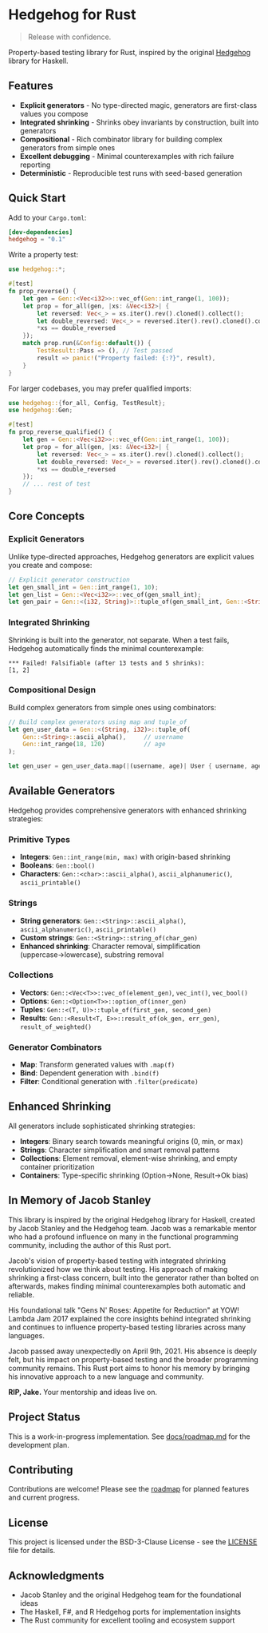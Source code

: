 # Hedgehog for Rust

> Release with confidence.

Property-based testing library for Rust, inspired by the original [Hedgehog](https://hedgehog.qa/) library for Haskell.

## Features

- **Explicit generators** - No type-directed magic, generators are first-class values you compose
- **Integrated shrinking** - Shrinks obey invariants by construction, built into generators
- **Compositional** - Rich combinator library for building complex generators from simple ones
- **Excellent debugging** - Minimal counterexamples with rich failure reporting
- **Deterministic** - Reproducible test runs with seed-based generation

## Quick Start

Add to your `Cargo.toml`:

```toml
[dev-dependencies]
hedgehog = "0.1"
```

Write a property test:

```rust
use hedgehog::*;

#[test]
fn prop_reverse() {
    let gen = Gen::<Vec<i32>>::vec_of(Gen::int_range(1, 100));
    let prop = for_all(gen, |xs: &Vec<i32>| {
        let reversed: Vec<_> = xs.iter().rev().cloned().collect();
        let double_reversed: Vec<_> = reversed.iter().rev().cloned().collect();
        *xs == double_reversed
    });
    match prop.run(&Config::default()) {
        TestResult::Pass => (), // Test passed
        result => panic!("Property failed: {:?}", result),
    }
}
```

For larger codebases, you may prefer qualified imports:

```rust
use hedgehog::{for_all, Config, TestResult};
use hedgehog::Gen;

#[test] 
fn prop_reverse_qualified() {
    let gen = Gen::<Vec<i32>>::vec_of(Gen::int_range(1, 100));
    let prop = for_all(gen, |xs: &Vec<i32>| {
        let reversed: Vec<_> = xs.iter().rev().cloned().collect();
        let double_reversed: Vec<_> = reversed.iter().rev().cloned().collect();
        *xs == double_reversed
    });
    // ... rest of test
}
```

## Core Concepts

### Explicit Generators

Unlike type-directed approaches, Hedgehog generators are explicit values you create and compose:

```rust
// Explicit generator construction
let gen_small_int = Gen::int_range(1, 10);
let gen_list = Gen::<Vec<i32>>::vec_of(gen_small_int);
let gen_pair = Gen::<(i32, String)>::tuple_of(gen_small_int, Gen::<String>::ascii_alpha());
```

### Integrated Shrinking

Shrinking is built into the generator, not separate. When a test fails, Hedgehog automatically finds the minimal counterexample:

```
*** Failed! Falsifiable (after 13 tests and 5 shrinks):
[1, 2]
```

### Compositional Design

Build complex generators from simple ones using combinators:

```rust
// Build complex generators using map and tuple_of
let gen_user_data = Gen::<(String, i32)>::tuple_of(
    Gen::<String>::ascii_alpha(),     // username
    Gen::int_range(18, 120)           // age
);

let gen_user = gen_user_data.map(|(username, age)| User { username, age });
```

## Available Generators

Hedgehog provides comprehensive generators with enhanced shrinking strategies:

### Primitive Types
- **Integers**: `Gen::int_range(min, max)` with origin-based shrinking
- **Booleans**: `Gen::bool()` 
- **Characters**: `Gen::<char>::ascii_alpha()`, `ascii_alphanumeric()`, `ascii_printable()`

### Strings
- **String generators**: `Gen::<String>::ascii_alpha()`, `ascii_alphanumeric()`, `ascii_printable()`
- **Custom strings**: `Gen::<String>::string_of(char_gen)`
- **Enhanced shrinking**: Character removal, simplification (uppercase→lowercase), substring removal

### Collections
- **Vectors**: `Gen::<Vec<T>>::vec_of(element_gen)`, `vec_int()`, `vec_bool()`
- **Options**: `Gen::<Option<T>>::option_of(inner_gen)`
- **Tuples**: `Gen::<(T, U)>::tuple_of(first_gen, second_gen)`
- **Results**: `Gen::<Result<T, E>>::result_of(ok_gen, err_gen)`, `result_of_weighted()`

### Generator Combinators
- **Map**: Transform generated values with `.map(f)`
- **Bind**: Dependent generation with `.bind(f)` 
- **Filter**: Conditional generation with `.filter(predicate)`

## Enhanced Shrinking

All generators include sophisticated shrinking strategies:
- **Integers**: Binary search towards meaningful origins (0, min, or max)
- **Strings**: Character simplification and smart removal patterns
- **Collections**: Element removal, element-wise shrinking, and empty container prioritization
- **Containers**: Type-specific shrinking (Option→None, Result→Ok bias)

## In Memory of Jacob Stanley

This library is inspired by the original Hedgehog library for Haskell, created by Jacob Stanley and the Hedgehog team. Jacob was a remarkable mentor who had a profound influence on many in the functional programming community, including the author of this Rust port.

Jacob's vision of property-based testing with integrated shrinking revolutionized how we think about testing. His approach of making shrinking a first-class concern, built into the generator rather than bolted on afterwards, makes finding minimal counterexamples both automatic and reliable.

His foundational talk "Gens N' Roses: Appetite for Reduction" at YOW! Lambda Jam 2017 explained the core insights behind integrated shrinking and continues to influence property-based testing libraries across many languages.

Jacob passed away unexpectedly on April 9th, 2021. His absence is deeply felt, but his impact on property-based testing and the broader programming community remains. This Rust port aims to honor his memory by bringing his innovative approach to a new language and community.

**RIP, Jake.** Your mentorship and ideas live on.

## Project Status

This is a work-in-progress implementation. See [docs/roadmap.md](docs/roadmap.md) for the development plan.

## Contributing

Contributions are welcome! Please see the [roadmap](docs/roadmap.md) for planned features and current progress.

## License

This project is licensed under the BSD-3-Clause License - see the [LICENSE](LICENSE) file for details.

## Acknowledgments

- Jacob Stanley and the original Hedgehog team for the foundational ideas
- The Haskell, F#, and R Hedgehog ports for implementation insights
- The Rust community for excellent tooling and ecosystem support